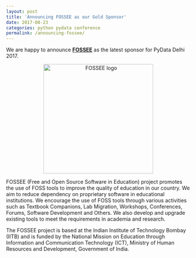 ```yaml
---
layout: post
title: 'Announcing FOSSEE as our Gold Sponsor'
date: 2017-08-23
categories: python pydata conference
permalink: /announcing-fossee/
---
```

We are happy to announce [**FOSSEE**](http://www.fossee.in/) as the latest sponsor for PyData Delhi 2017.

<center>
<img src="https://pydata.org/delhi2017/media/sponsor_files/FOSSEE_logo.png" alt="FOSSEE logo" style="width: 300px;"/>
</center>

FOSSEE (Free and Open Source Software in Education) project promotes the use of FOSS tools to improve the quality of education in our country. We aim to reduce dependency on proprietary software in educational institutions. We encourage the use of FOSS tools through various activities such as Textbook Companions, Lab Migration, Workshops, Conferences, Forums, Software Development and Others. We also develop and upgrade existing tools to meet the requirements in academia and research.

The FOSSEE project is based at the Indian Institute of Technology Bombay (IITB) and is funded by the National Mission on Education through Information and Communication Technology (ICT), Ministry of Human Resources and Development, Government of India.
